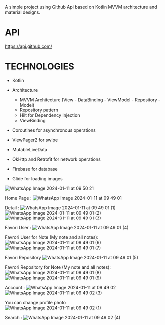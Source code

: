A simple project using Github Api based on Kotlin MVVM architecture and material designs.

# API
https://api.github.com/

# TECHNOLOGIES
- Kotlin 
- Architecture
    - MVVM Architecture (View - DataBinding - ViewModel - Repository - Model)
    - Repository pattern
    - Hilt for Dependency Injection
    - ViewBinding 

- Coroutines for asynchronous operations
- ViewPager2 for swipe
- MutableLiveData
- OkHttp and Retrofit for network operations
- Firebase for database
- Glide for loading images


![WhatsApp Image 2024-01-11 at 09 50 21](https://github.com/elifbiyik/GitHubApp/assets/106388763/22223d57-90bf-4d72-bb5c-03f402f3e187)

Home Page : 
![WhatsApp Image 2024-01-11 at 09 49 01](https://github.com/elifbiyik/GitHubApp/assets/106388763/31ff7eaf-5caa-4178-9457-bc25fdcfac25)

Detail : 
![WhatsApp Image 2024-01-11 at 09 49 01 (1)](https://github.com/elifbiyik/GitHubApp/assets/106388763/e15874ba-72e6-4875-b550-833b8f15cfbe)
![WhatsApp Image 2024-01-11 at 09 49 01 (2)](https://github.com/elifbiyik/GitHubApp/assets/106388763/54228380-401d-4683-9839-d65e29594e41)
![WhatsApp Image 2024-01-11 at 09 49 01 (3)](https://github.com/elifbiyik/GitHubApp/assets/106388763/2ef48334-7f4f-4564-a7e7-9e018edfa34b)

Favori User : 
![WhatsApp Image 2024-01-11 at 09 49 01 (4)](https://github.com/elifbiyik/GitHubApp/assets/106388763/09ae8ee1-6cb2-4068-8a57-55d43b450579)

Favrori User for Note (My note and all notes): 
![WhatsApp Image 2024-01-11 at 09 49 01 (6)](https://github.com/elifbiyik/GitHubApp/assets/106388763/5dcb82b0-4e20-40fd-b772-2bc956bcfb9b)
![WhatsApp Image 2024-01-11 at 09 49 01 (7)](https://github.com/elifbiyik/GitHubApp/assets/106388763/bb56d72a-aef8-4afe-b77d-4e752cdce442)


Favori Repository
![WhatsApp Image 2024-01-11 at 09 49 01 (5)](https://github.com/elifbiyik/GitHubApp/assets/106388763/cd6e1192-dfce-47e6-9783-b0df56f6a74d)

Favrori Repository for Note (My note and all notes): 
![WhatsApp Image 2024-01-11 at 09 49 01 (8)](https://github.com/elifbiyik/GitHubApp/assets/106388763/5870c994-067f-4ba8-84e5-128f446d7eef)
![WhatsApp Image 2024-01-11 at 09 49 01 (9)](https://github.com/elifbiyik/GitHubApp/assets/106388763/213be374-f74b-4c64-8778-c79ef330756e)


Account : 
![WhatsApp Image 2024-01-11 at 09 49 02](https://github.com/elifbiyik/GitHubApp/assets/106388763/41764628-4ffc-447d-ac2e-626306b1fe7a)
![WhatsApp Image 2024-01-11 at 09 49 02 (3)](https://github.com/elifbiyik/GitHubApp/assets/106388763/2f178d53-7ca8-445d-959b-16ef335333dd)

You can change profile photo
![WhatsApp Image 2024-01-11 at 09 49 02 (1)](https://github.com/elifbiyik/GitHubApp/assets/106388763/47da5c52-286b-48e9-9dfb-07cf32e20efc)

Search : 
![WhatsApp Image 2024-01-11 at 09 49 02 (4)](https://github.com/elifbiyik/GitHubApp/assets/106388763/f0daf781-3a81-44e9-831d-bc8d2e5abbb6)

